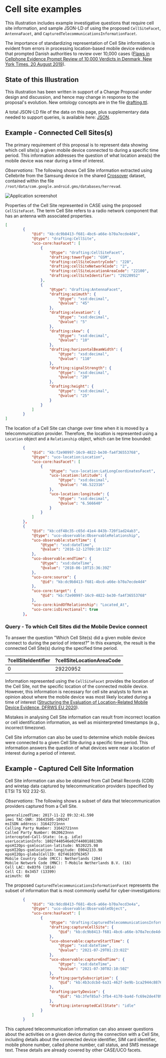 # Cell site examples

This illustration includes example investigative questions that require cell site information, and sample JSON-LD of using the proposed `CellSiteFacet`, `AntennaFacet`, and `CapturedTelecommunicationsInformationFacet`.

The importance of standardizing representation of Cell Site information is evident from errors in processing location-based mobile device evidence that prompted Danish authorities to review over 10,000 cases ([Flaws in Cellphone Evidence Prompt Review of 10,000 Verdicts in Denmark, New York Times, 20 August 2019](https://www.nytimes.com/2019/08/20/world/europe/denmark-cellphone-data-courts.html)).


## State of this Illustration

This illustration has been written in support of a Change Proposal under design and discussion, and hence may change in response to the proposal's evolution. New ontology concepts are in the file [drafting.ttl](drafting.ttl).

A total JSON-LD file of the data on this page, plus supplementary data needed to support queries, is available here: [JSON](cell_tower.json).


## Example - Connected Cell Sites(s)

The primary requirement of this proposal is to represent data showing which cell site(s) a given mobile device connected to during a specific time period. This information addresses the question of what location area(s) the mobile device was near during a time of interest.

*Observations*: The following shows Cell Site information extracted using Cellebrite from the Samsung device in the shared [Crossover](https://caseontology.org/examples/crossover/) dataset, contained within the file `/root/data/com.google.android.gms/databases/herrevad`.

![Application screenshot](https://files.caseontology.org/CASE-Examples/examples/illustrations/cell_tower/Picture1.png)

Properties of the Cell Site represented in CASE using the proposed `CellSiteFacet`. The term Cell Site refers to a radio network component that has an antenna with associated properties.

```json
[
        {
            "@id": "kb:dc9b8413-f681-4bc6-a66e-b70a7ecde4d4",
            "@type": "drafting:CellSite",
            "uco-core:hasFacet": [
                {
                    "@type": "drafting:CellSiteFacet",
                    "drafting:towerType": "GSM",
                    "drafting:cellSiteCountryCode": "228",
                    "drafting:cellSiteNetworkCode": "2",
                    "drafting:cellSiteLocationAreaCode": "22100",
                    "drafting:cellSiteIdentifier": "29220952"
                },
                {
                    "@type": "drafting:AntennaFacet",
                    "drafting:azimuth": {
                        "@type": "xsd:decimal",
                        "@value": "45"
                    },
                    "drafting:elevation": {
                        "@type": "xsd:decimal",
                        "@value": "5"
                    },
                    "drafting:skew": {
                        "@type": "xsd:decimal",
                        "@value": "10"
                    },
                    "drafting:horizontalBeamWidth": {
                        "@type": "xsd:decimal",
                        "@value": "110"
                    },
                    "drafting:signalStrength": {
                        "@type": "xsd:decimal",
                        "@value": "20"
                    },
                    "drafting:height": {
                        "@type": "xsd:decimal",
                        "@value": "25"
                    }
                }
            ]
        }
]
```

The location of a Cell Site can change over time when it is moved by a telecommunication provider. Therefore, the location is represented using a `Location` object and a `Relationship` object, which can be time bounded:

```json
        {
            "@id": "kb:f2e90997-16c9-4822-be30-fa4f36553768",
            "@type": "uco-location:Location",
            "uco-core:hasFacet": [
                {
                    "@type": "uco-location:LatLongCoordinatesFacet",
                    "uco-location:latitude": {
                        "@type": "xsd:decimal",
                        "@value": "46.522316"
                    },
                    "uco-location:longitude": {
                        "@type": "xsd:decimal",
                        "@value": "6.566640"
                    }
                }
            ]
        },
        {
            "@id": "kb:cdf48c35-c65d-41e4-843b-720f1ad24ab3",
            "@type": "uco-observable:ObservableRelationship",
            "uco-observable:startTime": {
                "@type": "xsd:dateTime",
                "@value": "2016-12-12T09:10:11Z"
            },
            "uco-observable:endTime": {
                "@type": "xsd:dateTime",
                "@value": "2018-06-10T15:36:39Z"
            },
            "uco-core:source": {
                "@id": "kb:dc9b8413-f681-4bc6-a66e-b70a7ecde4d4"
            },
            "uco-core:target": {
                "@id": "kb:f2e90997-16c9-4822-be30-fa4f36553768"
            },
            "uco-core:kindOfRelationship": "Located_At",
            "uco-core:isDirectional": true
        },
```


### Query - To which Cell Sites did the Mobile Device connect

To answer the question "Which Cell Site(s) did a given mobile device connect to during the period of interest?" In this example, the result is the connected Cell Site(s) during the specified time period.

| ?cellSiteIdentifier | ?cellSiteLocationAreaCode |
| --- | --- |
| 0 | 29220952 | 22100 |

Information represented using the `CellSiteFacet` provides the location of the Cell Site, not the specific location of the connected mobile device. However, this information is necessary for cell site analysts to form an opinion about where the mobile device was most likely located during a time of interest ([Structuring the Evaluation of Location-Related Mobile Device Evidence, DFRWS EU 2020](https://doi.org/10.1016/j.fsidi.2020.300928)).

Mistakes in analysing Cell Site information can result from incorrect location or cell identification information, as well as misinterpreted timestamps (e.g., incorrect timezone).

Cell Site information can also be used to determine which mobile devices were connected to a given Cell Site during a specific time period. This information answers the question of what devices were near a location of interest during a period of interest.


## Example - Captured Cell Site Information

Cell Site information can also be obtained from Call Detail Records (CDR) and wiretap data captured by telecommunication providers (specified by ETSI TS 102 232-5).

*Observations*: The following shows a subset of data that telecommunication providers captured from a Cell Site.

```
generalizedTime: 2017-11-22 09:32:41.590
imei TAC-SNR: 35643505-109247
msISDN address: 31642721nnn
Calling Party Number: 31642721nnn
Called Party Number: 0620623nnn
intercepted-Call-State: (e.g. idle)
userLocationInfo: 1802f440546e02f4400188130b
epsHI2Ops-gsmlocation-latitude: N520225.98
epsHI2Ops-gsmlocation-longitude: E0042133.98
epsHI2Ops-globalCellID: 02f46103f63457
Mobile Country Code (MCC): Netherlands (204)
Mobile Network Code (MNC): T-Mobile Netherlands B.V. (16)
Cell LAC: 0x03f6 (1014)
Cell CI: 0x3457 (13399)
azimuth: 60
```

The proposed `CapturedTelecommunicationsInformationFacet` represents the subset of information that is most commonly useful for cyber-investigations:

```json
        {
            "@id": "kb:9dcd8413-f681-4bc6-a66e-b70a7ecd3e4a",
            "@type": "uco-observable:ObservableObject",
            "uco-core:hasFacet": [
                {
                    "@type": "drafting:CapturedTelecommunicationsInformationFacet",
                    "drafting:captureCellSite": {
                        "@id": "kb:dc9b8413-f681-4bc6-a66e-b70a7ecde4d4"
                    },
                    "uco-observable:captureStartTime": {
                        "@type": "xsd:dateTime",
                        "@value": "2021-07-29T01:23:02Z"
                    },
                    "uco-observable:captureEndTime": {
                        "@type": "xsd:dateTime",
                        "@value": "2021-07-30T02:10:50Z"
                    },
                    "drafting:partySubscription": {
                        "@id": "kb:4b3cdcbd-6a31-462f-be9b-1ca2944c8876"
                    },
                    "drafting:partyDevice": {
                        "@id": "kb:3fef85a7-3fb4-4170-ba4d-fc69e2de4789"
                    },
                    "drafting:interceptedCallState": "idle"
                }
            ]
        }
```

This captured telecommunication information can also answer questions about the activities on a given device during the connection with a Cell Site, including details about the connected device identifier, SIM card identifier, mobile phone number, called phone number, call status, and SMS message text. These details are already covered by other CASE/UCO facets.
